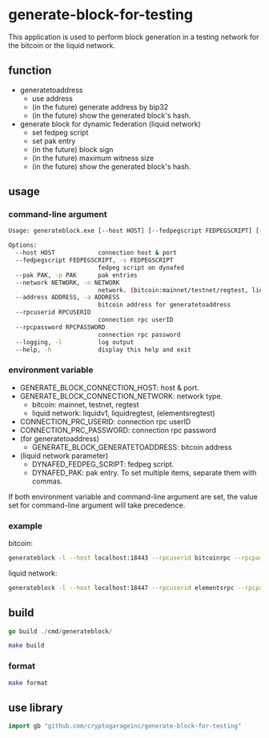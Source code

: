 # generate-block-for-testing

This application is used to perform block generation in a testing network for the bitcoin or the liquid network.

## function

- generatetoaddress
  - use address
  - (in the future) generate address by bip32
  - (in the future) show the generated block's hash.
- generate block for dynamic federation (liquid network)
  - set fedpeg script
  - set pak entry
  - (in the future) block sign
  - (in the future) maximum witness size
  - (in the future) show the generated block's hash.

## usage

### command-line argument

```sh
Usage: generateblock.exe [--host HOST] [--fedpegscript FEDPEGSCRIPT] [--pak PAK] [--network NETWORK] [--address ADDRESS] [--rpcuserid RPCUSERID] [--rpcpassword RPCPASSWORD] [--logging]

Options:
  --host HOST            connection host & port
  --fedpegscript FEDPEGSCRIPT, -s FEDPEGSCRIPT
                         fedpeg script on dynafed
  --pak PAK, -p PAK      pak entries
  --network NETWORK, -n NETWORK
                         network. (bitcoin:mainnet/testnet/regtest, liquid:liquidv1/liquidregtest/elementsregtest)
  --address ADDRESS, -a ADDRESS
                         bitcoin address for generatetoaddress
  --rpcuserid RPCUSERID
                         connection rpc userID
  --rpcpassword RPCPASSWORD
                         connection rpc password
  --logging, -l          log output
  --help, -h             display this help and exit
```

### environment variable

- GENERATE_BLOCK_CONNECTION_HOST: host & port.
- GENERATE_BLOCK_CONNECTION_NETWORK: network type.
  - bitcoin: mainnet, testnet, regtest
  - liquid network: liquidv1, liquidregtest, (elementsregtest)
- CONNECTION_PRC_USERID: connection rpc userID
- CONNECTION_PRC_PASSWORD: connection rpc password
- (for generatetoaddress)
  - GENERATE_BLOCK_GENERATETOADDRESS: bitcoin address
- (liquid network parameter)
  - DYNAFED_FEDPEG_SCRIPT: fedpeg script.
  - DYNAFED_PAK: pak entry. To set multiple items, separate them with commas.

If both environment variable and command-line argument are set, the value set for command-line argument will take precedence.

### example

bitcoin:

```sh
generateblock -l --host localhost:18443 --rpcuserid bitcoinrpc --rpcpassword password -n regtest -a bcrt1qpaujknvwumkwplvpdlh6gtsv7hrl60a37fc9tx
```

liquid network:

```sh
generateblock -l --host localhost:18447 --rpcuserid elementsrpc --rpcpassword password -n elementsregtest -s 5121024241bff4d20f2e616bef2f6e5c25145c068d45a78da3ddba433b3101bbe9a37d51ae -p 02b6991705d4b343ba192c2d1b10e7b8785202f51679f26a1f2cdbe9c069f8dceb024fb0908ea9263bedb5327da23ff914ce1883f851337d71b3ca09b32701003d05 -p 030e07d4f657c0c169e04fac5d5a8096adb099874834be59ad1e681e22d952ccda0214156e4ae9168289b4d0c034da94025121d33ad8643663454885032d77640e3d
```

## build

```go
go build ./cmd/generateblock/
```

```sh
make build
```

### format

```sh
make format
```

## use library

```go
import gb "github.com/cryptogarageinc/generate-block-for-testing"
```
